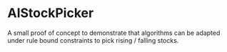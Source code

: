 # AIStockPicker
A small proof of concept to demonstrate that algorithms can be adapted under rule bound constraints to pick rising / falling stocks. 
